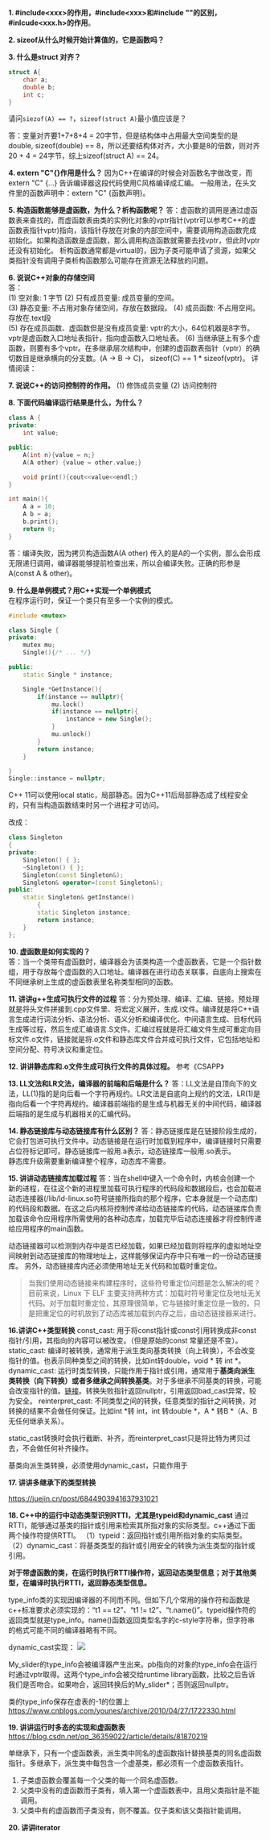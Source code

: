 

**1. \#include\<xxx\>的作用，#include\<xxx\>和#include \"\"的区别，#inlcude<xxx.h>的作用**。

**2. sizeof从什么时候开始计算值的，它是函数吗？**

**3. 什么是struct 对齐？**
```C++  
struct A{
    char a;
    double b;
    int c;
}
```  
请问`siezof(A) == ?`，`sizeof(struct A)`最小值应该是？

答：变量对齐要1+7+8+4 = 20字节，但是结构体中占用最大空间类型的是double, sizeof(double) == 8，所以还要结构体对齐，大小要是8的倍数，则对齐20 + 4 = 24字节，综上sizeof(struct A) == 24。

**4. extern "C"{}作用是什么？**
因为C++在编译的时候会对函数名字做改变，而extern "C" {...} 告诉编译器这段代码使用C风格编译成汇编。
一般用法，在头文件里的函数声明中：extern "C" {函数声明}。    

**5. 构造函数能够是虚函数，为什么？析构函数呢？**
答：虚函数的调用是通过虚函数表来查找的，而虚函数表由类的实例化对象的vptr指针(vptr可以参考C++的虚函数表指针vptr)指向，该指针存放在对象的内部空间中，需要调用构造函数完成初始化。如果构造函数是虚函数，那么调用构造函数就需要去找vptr，但此时vptr还没有初始化。
析构函数通常都是virtual的，因为子类可能申请了资源，如果父类指针没有调用子类析构函数那么可能存在资源无法释放的问题。

**6. 说说C++对象的存储空间**  
答：  
(1) 空对象: 1 字节
(2) 只有成员变量: 成员变量的空间。  
(3) 静态变量: 不占用对象存储空间，存放在数据段。
(4) 成员函数: 不占用空间。存放在.text段  
(5) 存在成员函数、虚函数但是没有成员变量: vptr的大小，64位机器是8字节。vptr是虚函数入口地址表指针，指向虚函数入口地址表。
(6) 当继承链上有多个虚函数，则要有多个vptr。在多继承层次结构中，创建的虚函数表指针（vptr）的确切数目是继承横向的分支数。(A -> B -> C)， sizeof(C) == 1 * sizeof(vptr)。
详情阅读：


**7. 说说C++的访问控制符的作用。**
(1) 修饰成员变量
(2) 访问控制符

**8. 下面代码编译运行结果是什么，为什么？**  
```C++
class A {
private: 
    int value;

public:
    A(int n){value = n;}
    A(A other) {value = other.value;}

    void print(){cout<<value<<endl;}    
}

int main(){
    A a = 10;       
    A b = a;
    b.print();
    return 0;
}
```
答：编译失败，因为拷贝构造函数A(A other) 传入的是A的一个实例，那么会形成无限递归调用，编译器能够提前检查出来，所以会编译失败。正确的形参是A(const A & other)。  


**9. 什么是单例模式？用C++实现一个单例模式**  
在程序运行时，保证一个类只有至多一个实例的模式。  

```C++
#include <mutex>

class Single {
private:
    mutex mu;
    Single(){/* ... */}

public:
    static Single * instance;

    Single *GetInstance(){
        if(instance == nullptr){
            mu.lock()
            if(instance == nullptr){
                instance = new Single();
            }
            mu.unlock()
        }
        return instance;
    }

}
Single::instance = nullptr;
```

C++ 11可以使用local static，局部静态。因为C++11后局部静态成了线程安全的，只有当构造函数结束时另一个进程才可访问。  

改成：  
```C++
class Singleton
{
private:
	Singleton() { };
	~Singleton() { };
	Singleton(const Singleton&);
	Singleton& operator=(const Singleton&);
public:
	static Singleton& getInstance() 
        {
		static Singleton instance;
		return instance;
	}
};
```
**10. 虚函数是如何实现的？**  
答：当一个类带有虚函数时，编译器会为该类构造一个虚函数表，它是一个指针数组，用于存放每个虚函数的入口地址。编译器在进行动态关联事，自底向上搜索在不同继承树上生成的虚函数表里名称类型相同的函数。

**11. 讲讲g++生成可执行文件的过程**
答：分为预处理、编译、汇编、链接。预处理就是将头文件拼接到.cpp文件里、将宏定义展开，生成.i文件。编译就是将C++语言生成进行词法分析、语法分析、语义分析和编译优化、中间语言生成、目标代码生成等过程，然后生成汇编语言.S文件。汇编过程就是将汇编文件生成可重定向目标文件.o文件，链接就是将.o文件和静态库文件合并成可执行文件，它包括地址和空间分配、符号决议和重定位。  

**12. 讲讲静态库和.o文件生成可执行文件的具体过程。**
参考《CSAPP》

**13. LL文法和LR文法，编译器的前端和后端是什么？**
答：LL文法是自顶向下的文法，LL(1)指的是向后看一个字符再规约。LR文法是自底向上规约的文法，LR(1)是指向后看一个字符再规约。编译器前端指的是生成与机器无关的中间代码，编译器后端指的是生成与机器相关的汇编代码。

**14. 静态链接库与动态链接库有什么区别？**
答：静态链接库是在链接阶段生成的，它会打包进可执行文件中。动态链接是在运行时加载到程序中，编译链接时只需要占位符标记即可。静态链接库一般用.a表示，动态链接库一般用.so表示。  
静态库升级需要重新编译整个程序，动态库不需要。

**15. 讲讲动态链接库加载过程**
答：当在shell中键入一个命令时，内核会创建一个新的进程，在往这个新的进程里加载可执行程序的代码段和数据段后，也会加载进动态连接器(/lib/ld-linux.so符号链接所指向的那个程序，它本身就是一个动态库)的代码段和数据。在这之后内核将控制传递给动态链接库的代码，动态链接库负责加载该命令应用程序所需使用的各种动态库，加载完毕后动态连接器才将控制传递给应用程序的main函数。

动态链接器可以检测到内存中是否已经加载，如果已经加载则将程序的虚拟地址空间映射到动态链接库的物理地址上，这样能够保证内存中只有唯一的一份动态链接库。
另外，动态链接库内还必须使用地址无关代码和加载时重定位。

> 当我们使用动态链接来构建程序时，这些符号重定位问题是怎么解决的呢？目前来说，Linux 下 ELF 主要支持两种方式：加载时符号重定位及地址无关代码。对于加载时重定位，其原理很简单，它与链接时重定位是一致的，只是把重定位的时机放到了动态库被加载到内存之后，由动态链接器来进行。

**16.讲讲C++类型转换**
const_cast: 用于将const指针或const引用转换成非const指针/引用，其指向的内容可以被改变。（但是原始的const 常量还是不变）。
static_cast: 编译时被转换，通常用于派生类向基类转换（向上转换），不会改变指针的值。也表示同种类型之间的转换，比如int转double，void * 转 int *。
dynamic_cast: 运行时类型转换，只能作用于指针或引用，通常用于**基类向派生类转换（向下转换）或者多继承之间转换基类**。对于多继承不同基类的转换，可能会改变指针的值。[链接](https://juejin.cn/post/6844903941637931021)。转换失败指针返回nullptr，引用返回bad_cast异常，较为安全。
reinterpret_cast: 不同类型之间的转换，任意类型的指针之间转换，对转换的结果不会做任何保证。比如int *转 int，int 转double *，A * 转B *（A、B无任何继承关系）。

static_cast转换时会执行截断、补齐，而reinterpret_cast只是将比特为拷贝过去，不会做任何补齐操作。

基类向派生类转换，必须使用dynamic_cast，只能作用于

**17. 讲讲多继承下的类型转换**

https://juejin.cn/post/6844903941637931021

**18. C++中的运行中动态类型识别RTTI，尤其是typeid和dynamic_cast**
通过RTTI，能够通过基类的指针或引用来检索其所指对象的实际类型。c++通过下面两个操作符提供RTTI。
（1）typeid：返回指针或引用所指对象的实际类型。
（2）dynamic_cast：将基类类型的指针或引用安全的转换为派生类型的指针或引用。

**对于带虚函数的类，在运行时执行RTTI操作符，返回动态类型信息；对于其他类型，在编译时执行RTTI，返回静态类型信息。**

type_info类的实现因编译器的不同而不同。但如下几个常用的操作符和函数是c++标准要求必须实现的：“t1 == t2”、“t1 != t2”、“t.name()”。typeid操作符的返回类型就是type_info。name()函数返回类型名字的c-style字符串，但字符串的格式可能不同的编译器略有不同。


dynamic_cast实现：
![](./images/1.png)

My_slider的type_info会被编译器产生出来。pb指向的对象的type_info会在运行时通过vptr取得。这两个type_info会被交给runtime library函数，比较之后告诉我们是否吻合。如果吻合，返回转换后的My_slider*；否则返回nullptr。

类的type_info保存在虚表的-1的位置上
https://www.cnblogs.com/younes/archive/2010/04/27/1722330.html


**19. 讲讲运行时多态的实现和虚函数表**
https://blog.csdn.net/qq_36359022/article/details/81870219

单继承下，只有一个虚函数表，派生类中同名的虚函数指针替换基类的同名虚函数指针。多继承下，派生类中每包含一个虚基类，都必须有一个虚函数表指针。  

1. 子类虚函数会覆盖每一个父类的每一个同名虚函数。
2. 父类中没有的虚函数而子类有，填入第一个虚函数表中，且用父类指针是不能调用。
3. 父类中有的虚函数而子类没有，则不覆盖。仅子类和该父类指针能调用。


**20. 讲讲iterator**

